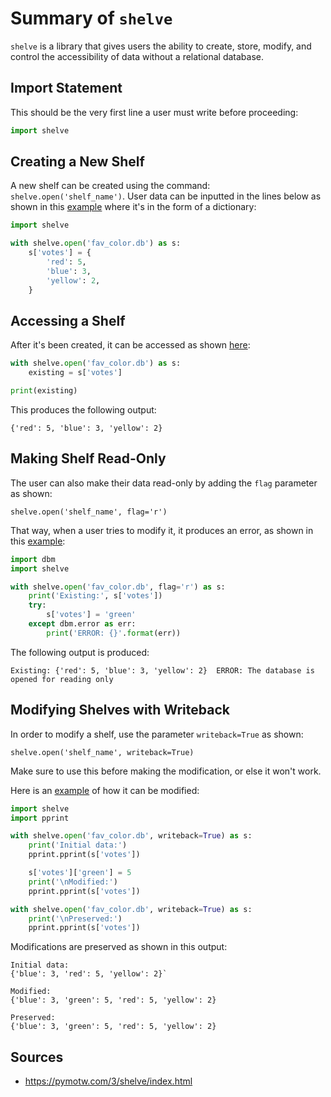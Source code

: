 # Summary of `shelve`

`shelve` is a library that gives users the ability to create, store, modify, and
control the accessibility of data without a relational database.

## Import Statement

This should be the very first line a user must write before proceeding:

```python
import shelve
```

## Creating a New Shelf

A new shelf can be created using the command: `shelve.open('shelf_name')`. 
User data can be inputted in the lines below as shown in this [example](https://github.com/cybertraining-dsc/reu2022/blob/main/project/examples/shelve_instructions/shelve_create.py) where
it's in the form of a dictionary:

```python
import shelve

with shelve.open('fav_color.db') as s:
    s['votes'] = {
        'red': 5,
        'blue': 3,
        'yellow': 2,
    }
```

## Accessing a Shelf

After it's been created, it can be accessed as shown [here](https://github.com/cybertraining-dsc/reu2022/blob/main/project/examples/shelve_instructions/shelve_existing.py):
```python
with shelve.open('fav_color.db') as s:
    existing = s['votes']

print(existing)
```

This produces the following output:

`{'red': 5, 'blue': 3, 'yellow': 2}`

## Making Shelf Read-Only

The user can also make their data read-only by adding the `flag` parameter 
as shown:

`shelve.open('shelf_name', flag='r')`

That way, when a user tries to modify it, it produces an error, as shown in this
[example](https://github.com/cybertraining-dsc/reu2022/blob/main/project/examples/shelve_instructions/shelve_readonly.py):

```python
import dbm
import shelve

with shelve.open('fav_color.db', flag='r') as s:
    print('Existing:', s['votes'])
    try:
        s['votes'] = 'green'
    except dbm.error as err:
        print('ERROR: {}'.format(err))
```

The following output is produced:

`Existing: {'red': 5, 'blue': 3, 'yellow': 2} 
ERROR: The database is opened for reading only`

## Modifying Shelves with Writeback

In order to modify a shelf, use the parameter `writeback=True` as shown:

`shelve.open('shelf_name', writeback=True)`

Make sure to use this before making the modification, or else it won't work.

Here is an [example](https://github.com/cybertraining-dsc/reu2022/blob/main/project/examples/shelve_instructions/shelve_writeback.py)
of how it can be modified:

```python
import shelve
import pprint

with shelve.open('fav_color.db', writeback=True) as s:
    print('Initial data:')
    pprint.pprint(s['votes'])

    s['votes']['green'] = 5
    print('\nModified:')
    pprint.pprint(s['votes'])

with shelve.open('fav_color.db', writeback=True) as s:
    print('\nPreserved:')
    pprint.pprint(s['votes'])
```

Modifications are preserved as shown in this output:

```
Initial data:
{'blue': 3, 'red': 5, 'yellow': 2}`

Modified:
{'blue': 3, 'green': 5, 'red': 5, 'yellow': 2}

Preserved:
{'blue': 3, 'green': 5, 'red': 5, 'yellow': 2}
```

## Sources
* <https://pymotw.com/3/shelve/index.html>


